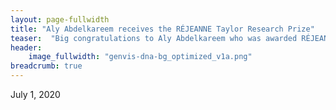 ```yaml
---
layout: page-fullwidth
title: "Aly Abdelkareem receives the RÉJEANNE Taylor Research Prize"
teaser:  "Big congratulations to Aly Abdelkareem who was awarded RÉJEANNE Taylor Research Prize in Precision Cancer Research!"
header:
    image_fullwidth: "genvis-dna-bg_optimized_v1a.png"
breadcrumb: true
---
```

July 1, 2020
